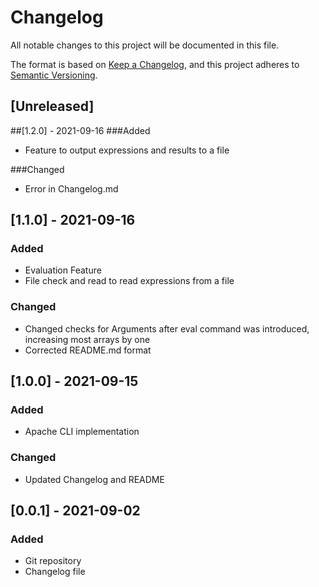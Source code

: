 # Changelog
All notable changes to this project will be documented in this file.

The format is based on [Keep a Changelog](https://keepachangelog.com/en/1.0.0/),
and this project adheres to [Semantic Versioning](https://semver.org/spec/v2.0.0.html).

## [Unreleased]

##[1.2.0] - 2021-09-16
###Added

- Feature to output expressions and results to a file

###Changed

- Error in Changelog.md

## [1.1.0] - 2021-09-16
### Added
- Evaluation Feature
- File check and read to read expressions from a file

### Changed
- Changed checks for Arguments after eval command was introduced, increasing most arrays by one
- Corrected README.md format

## [1.0.0] - 2021-09-15
### Added
- Apache CLI implementation

### Changed
- Updated Changelog and README

## [0.0.1] - 2021-09-02
### Added
 - Git repository
 - Changelog file